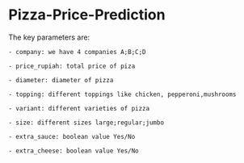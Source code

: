 # Pizza-Price-Prediction



The key parameters are:

    - company: we have 4 companies A;B;C;D
    
    - price_rupiah: total price of piza
    
    - diameter: diameter of pizza
    
    - topping: different toppings like chicken, pepperoni,mushrooms
    
    - variant: different varieties of pizza
    
    - size: different sizes large;regular;jumbo
    
    - extra_sauce: boolean value Yes/No
    
    - extra_cheese: boolean value Yes/No
